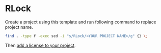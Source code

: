 # RLock

Create a project using this template and run following command to replace project name.

```Bash
find . -type f -exec sed -i "s/RLock/<YOUR PROJECT NAME>/g" {} \;
```

Then [add a license to your project](https://docs.github.com/en/communities/setting-up-your-project-for-healthy-contributions/adding-a-license-to-a-repository).
